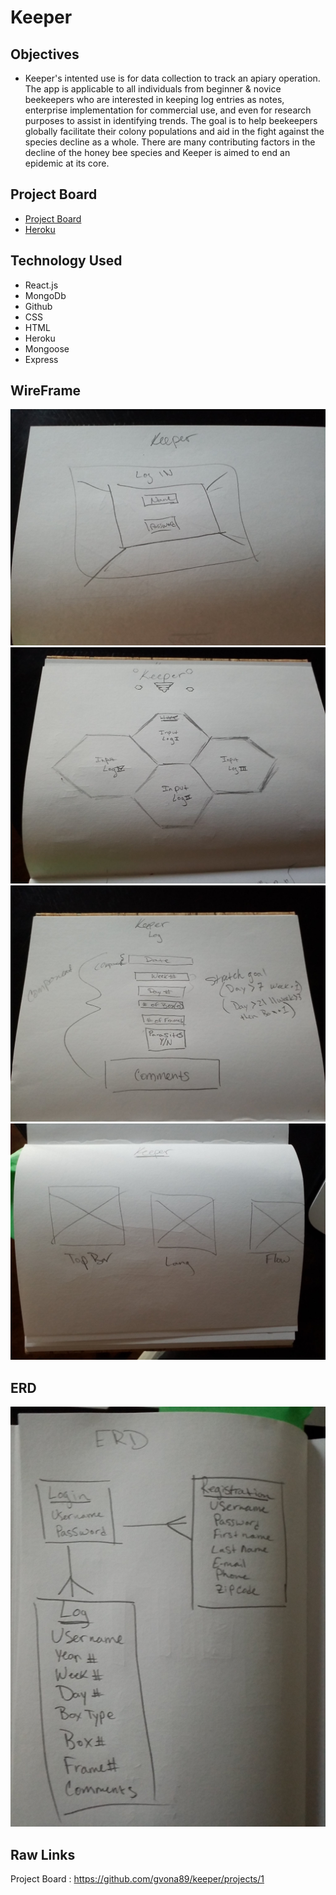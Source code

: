 # Keeper

## Objectives

* Keeper's intented use is for data collection to track an apiary operation. The app is applicable to all individuals from beginner & novice beekeepers who are interested in keeping log entries as notes, enterprise implementation for commercial use, and even for research purposes to assist in identifying trends. The goal is to help beekeepers globally facilitate their colony populations and aid in the fight against the species decline as a whole. There are many contributing factors in the decline of the honey bee species and Keeper is aimed to end an epidemic at its core. 


## Project Board 
* [Project Board](https://github.com/gvona89/keeper/projects/1)
* [Heroku](https://aqueous-spire-04477.herokuapp.com/keeperlog)


## Technology Used

* React.js 
* MongoDb 
* Github 
* CSS
* HTML
* Heroku 
* Mongoose 
* Express


## WireFrame

 ![alt text](client/public/WireFrame/WireFrame0.jpg "wireframe 0")
 ![alt text](client/public/WireFrame/WireFrame1.jpg "wireframe 1")
 ![alt text](client/public/WireFrame/WireFrame2.jpg "wireframe 2")
 ![alt text](client/public/WireFrame/WireFrame3.jpg "wireframe 3")


## ERD

![alt text](client/public/ERD/ERD.jpg "erd image")

## Raw Links
Project Board : https://github.com/gvona89/keeper/projects/1

